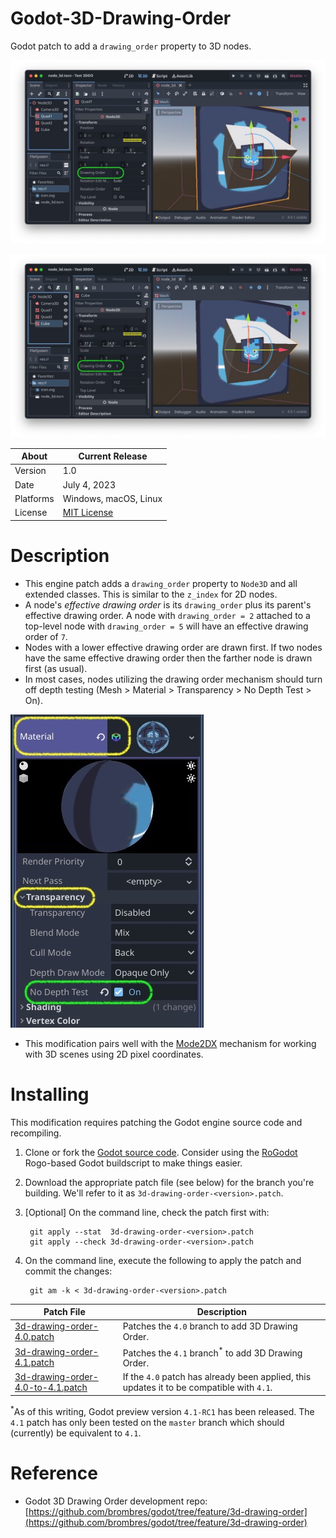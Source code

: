 # Godot-3D-Drawing-Order
Godot patch to add a `drawing_order` property to 3D nodes.

![Example 1](Images/Transform-1.jpg)

![Example 2](Images/Transform-2.jpg)

About     | Current Release
----------|-----------------------
Version   | 1.0
Date      | July 4, 2023
Platforms | Windows, macOS, Linux
License   | [MIT License](LICENSE)

# Description
- This engine patch adds a `drawing_order` property to `Node3D` and all extended classes. This is similar to the `z_index` for 2D nodes.
- A node's *effective drawing order* is its `drawing_order` plus its parent's effective drawing order. A node with `drawing_order = 2` attached to a top-level node with `drawing_order = 5` will have an effective drawing order of `7`.
- Nodes with a lower effective drawing order are drawn first. If two nodes have the same effective drawing order then the farther node is drawn first (as usual).
- In most cases, nodes utilizing the drawing order mechanism should turn off depth testing (Mesh > Material > Transparency > No Depth Test > On).

![Turn Off Depth Testing](Images/NoDepthTest.jpg)

- This modification pairs well with the [Mode2DX](https://github.com/brombres/Mode2DX) mechanism for working with 3D scenes using 2D pixel coordinates.

# Installing

This modification requires patching the Godot engine source code and recompiling.

1. Clone or fork the [Godot source code](https://github.com/godotengine/godot). Consider using the [RoGodot](https://github.com/brombres/RoGodot) Rogo-based Godot buildscript to make things easier.
2. Download the appropriate patch file (see below) for the branch you're building. We'll refer to it as `3d-drawing-order-<version>.patch`.
3. [Optional] On the command line, check the patch first with:

        git apply --stat  3d-drawing-order-<version>.patch
        git apply --check 3d-drawing-order-<version>.patch

4. On the command line, execute the following to apply the patch and commit the changes:

        git am -k < 3d-drawing-order-<version>.patch

Patch File  | Description
------------|-----------------------------------------
[3d-drawing-order-4.0.patch](3d-drawing-order-4.0.patch) | Patches the `4.0` branch to add 3D Drawing Order.
[3d-drawing-order-4.1.patch](3d-drawing-order-4.1.patch) | Patches the `4.1` branch<sup>\*</sup> to add 3D Drawing Order.
[3d-drawing-order-4.0-to-4.1.patch](3d-drawing-order-4.0-to-4.1.patch) | If the `4.0` patch has already been applied, this updates it to be compatible with `4.1`.

<sup>\*</sup>As of this writing, Godot preview version `4.1-RC1` has been released. The `4.1` patch has only been tested on the `master` branch which should (currently) be equivalent to `4.1`.

# Reference

- Godot 3D Drawing Order development repo:<br>
  [https://github.com/brombres/godot/tree/feature/3d-drawing-order](https://github.com/brombres/godot/tree/feature/3d-drawing-order)
